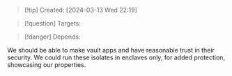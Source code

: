 
>[!tip] Created: [2024-03-13 Wed 22:19]

>[!question] Targets: 

>[!danger] Depends: 

We should be able to make vault apps and have reasonable trust in their security.
We could run these isolates in enclaves only, for added protection, showcasing our properties.